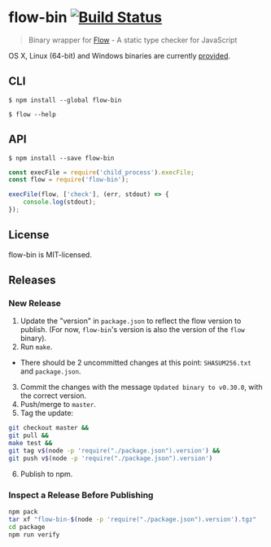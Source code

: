 # flow-bin [![Build Status](https://travis-ci.org/flowtype/flow-bin.svg?branch=master)](https://travis-ci.org/flowtype/flow-bin)

> Binary wrapper for [Flow](http://flowtype.org) - A static type checker for JavaScript

OS X, Linux (64-bit) and Windows binaries are currently [provided](http://flowtype.org/docs/getting-started.html#_).


## CLI

```
$ npm install --global flow-bin
```

```
$ flow --help
```


## API

```
$ npm install --save flow-bin
```

```js
const execFile = require('child_process').execFile;
const flow = require('flow-bin');

execFile(flow, ['check'], (err, stdout) => {
	console.log(stdout);
});
```


## License

flow-bin is MIT-licensed.


## Releases

### New Release

1. Update the "version" in `package.json` to reflect the flow version to publish. (For now, `flow-bin`'s version is also the version of the `flow` binary).
2. Run `make`.
  * There should be 2 uncommitted changes at this point: `SHASUM256.txt` and `package.json`.
3. Commit the changes with the message `Updated binary to v0.30.0`, with the correct version.
4. Push/merge to `master`.
5. Tag the update:

  ```sh
  git checkout master &&
  git pull &&
  make test &&
  git tag v$(node -p 'require("./package.json").version') &&
  git push v$(node -p 'require("./package.json").version')
  ```

6. Publish to npm.

### Inspect a Release Before Publishing

```sh
npm pack
tar xf "flow-bin-$(node -p 'require("./package.json").version').tgz"
cd package
npm run verify
```
